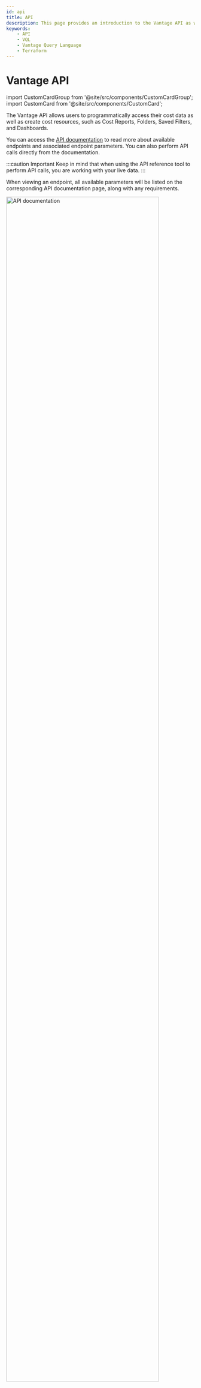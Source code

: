```yaml
---
id: api
title: API
description: This page provides an introduction to the Vantage API as well as associated API resources.
keywords:
    - API
    - VQL
    - Vantage Query Language
    - Terraform
---
```


# Vantage API

import CustomCardGroup from '@site/src/components/CustomCardGroup';
import CustomCard from '@site/src/components/CustomCard';

The Vantage API allows users to programmatically access their cost data as well as create cost resources, such as Cost Reports, Folders, Saved Filters, and Dashboards. 

You can access the [API documentation](https://vantage.readme.io/reference/general) to read more about available endpoints and associated endpoint parameters. You can also perform API calls directly from the documentation. 

:::caution Important
Keep in mind that when using the API reference tool to perform API calls, you are working with your live data.
:::

When viewing an endpoint, all available parameters will be listed on the corresponding API documentation page, along with any requirements. 

<div style={{display:"flex", justifyContent:"center"}}>
    <img alt="API documentation" width="90%" src="https://assets.vantage.sh/docs/api.png" />
</div>

The above image shows a sample `POST` call to the `/folders` endpoint. 
- To get started, enter your [API token](https://vantage.readme.io/reference/authentication) in the **Authorization** field. 
- The body parameters `title`, `parent_folder_token`, `saved_filter_token`, and `workspace_token` are displayed, along with a sample request. 
- You can choose to display the request in numerous programming languages, such as Python, Ruby, or JavaScript. 
- Click the **Try It!** button. The Response and any errors are displayed below the request. 

## API Versions

Two versions of the API are available in the documentation:

- `v1.1.0`: With v1 of the API, you can view providers (AWS only for this version), services, and products. You can also view Cost Reports. See the [v1 API documentation](https://vantage.readme.io/v1.1.0/reference/general) for more information. 
- `v2.0`: v2 of the API offers expanded functionality. You can automate the management and creation of Cost Reports, Folders, Dashboards, and Saved Filters. You can also create and manage teams and resource access grants. See the [v2 API documentation](https://vantage.readme.io/v2.0/reference/general) for more information.

## Get Started with the API

<CustomCardGroup
  cards={[
    {
      icon: 'https://assets.vantage.sh/docs/logos/quickstart-icon.svg',
      iconAltText: 'Start icon',
      title: 'API Quickstart',
      content: "Get started with the Vantage API. Understand the API schema and how to call various endpoints.",
      link: "https://vantage.readme.io/reference/quickstart",
    },
    {
      icon: 'https://assets.vantage.sh/docs/logos/api-icon.svg',
      iconAltText: 'API icon',
      title: 'API Authentication',
      content: "Learn how to authenticate and access the Vantage API. Create an API access token with Read and Write scopes enabled.",
      link: "https://vantage.readme.io/reference/authentication",
    },
    {
      icon: 'https://assets.vantage.sh/docs/logos/vql-icon.svg',
      iconAltText: 'Query logo',
      title: 'Vantage Query Language (VQL)',
      content: "Vantage Query Language (VQL) is a SQL-like language designed to filter cloud cost data. VQL provides a normalized schema across various cloud providers.",
      link: "/vql",
    },
    {
      icon: 'https://assets.vantage.sh/docs/logos/data-dictionary-icon.svg',
      iconAltText: 'Dictionary icon',
      title: 'Data Dictionary',
      content: "Consult the Data Dictionary to view the normalized field names used to create VQL statements. Each provider that Vantage integrates with makes different fields available in their billing data.",
      link: "/data_dictionary",
    },
  ]}
  columns={2}
/>
